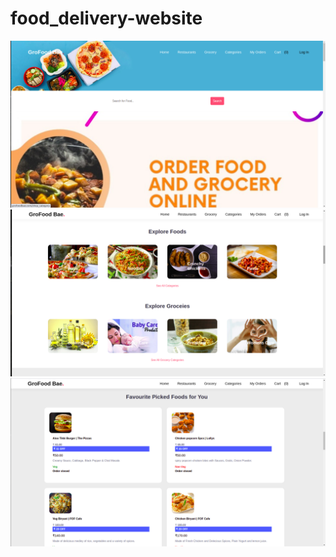 # food_delivery-website

![alt text](ss01.png "Landing Page with nav and slide show.")
![alt text](ss02.png "Landing Page with nav and slide show.")
![alt text](ss03.png "Landing Page with nav and slide show.")

